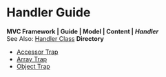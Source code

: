 # Handler Guide
**MVC Framework | Guide | Model \| Content \| *Handler***  
See Also: [Handler Class](../../../../api/model/content/handler/index.md)
**Directory**  
 - [Accessor Trap](./accessor/index.md)
 - [Array Trap](./array/index.md)
 - [Object Trap](./object/index.md)
